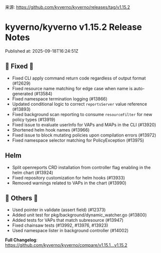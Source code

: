 来源: https://github.com/kyverno/kyverno/releases/tag/v1.15.2

# kyverno/kyverno v1.15.2 Release Notes

Published at: 2025-09-18T16:24:51Z

## 🐛 Fixed 🐛
* Fixed CLI apply command return code regardless of output format (#12629)
* Fixed resource name matching for edge case when name is auto-generated (#13584)
* Fixed namespace termination logging (#13866)
* Updated conditional logic to correct `reportsServer` value reference (#13893)
* Fixed background scan reporting to consume `resourceFilter` for new policy types (#13919)
* Fixed issue to evaluate userInfo for VAPs and MAPs in the CLI (#13920)
* Shortened helm hook names (#13966)
* Fixed issue to block mutating policies upon compilation errors (#13972)
* Fixed namespace selector matching for PolicyException (#13975)

## Helm
* Split openreports CRD installation from controller flag enabling in the helm chart (#13924)
* Fixed repository customization for helm hooks (#13933)
* Removed warnings related to VAPs in the chart (#13990)

## 🔧 Others 🔧
* Used pointer in validate (assert field) (#12373)
* Added unit test for pkg/background/dynamic_watcher.go (#13800)
* Added tests for VAPs that match subresource (#13947)
* Fixed chainsaw tests (#13992, #13976, #13923)
* Used namespace lister in background controller (#14002)

**Full Changelog**: https://github.com/kyverno/kyverno/compare/v1.15.1...v1.15.2